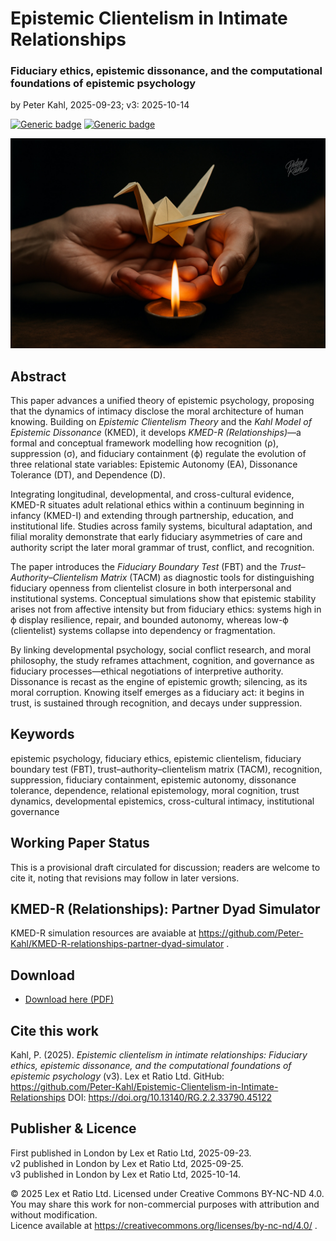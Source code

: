 # Epistemic Clientelism in Intimate Relationships

### Fiduciary ethics, epistemic dissonance, and the computational foundations of epistemic psychology

by Peter Kahl, 2025-09-23; v3: 2025-10-14

[![Generic badge](https://img.shields.io/badge/DOI-10.13140%2FRG.2.2.33790.45122-blue.svg)](https://doi.org/10.13140/RG.2.2.33790.45122) [![Generic badge](https://img.shields.io/badge/ORCID-0009.0003.1616.4843-green.svg)](https://orcid.org/0009-0003-1616-4843)

![Two hands holding a delicate origami bird above a small flame of a candle. The bird is fragile yet emerging from fire.](https://github.com/Peter-Kahl/Epistemic-Clientelism-in-Intimate-Relationships/blob/main/origami.jpg?raw=true)

## Abstract

This paper advances a unified theory of epistemic psychology, proposing that the dynamics of intimacy disclose the moral architecture of human knowing. Building on _Epistemic Clientelism Theory_ and the _Kahl Model of Epistemic Dissonance_ (KMED), it develops _KMED-R (Relationships)_—a formal and conceptual framework modelling how recognition (ρ), suppression (σ), and fiduciary containment (ϕ) regulate the evolution of three relational state variables: Epistemic Autonomy (EA), Dissonance Tolerance (DT), and Dependence (D).

Integrating longitudinal, developmental, and cross-cultural evidence, KMED-R situates adult relational ethics within a continuum beginning in infancy (KMED-I) and extending through partnership, education, and institutional life.  Studies across family systems, bicultural adaptation, and filial morality demonstrate that early fiduciary asymmetries of care and authority script the later moral grammar of trust, conflict, and recognition.

The paper introduces the _Fiduciary Boundary Test_ (FBT) and the _Trust–Authority–Clientelism Matrix_ (TACM) as diagnostic tools for distinguishing fiduciary openness from clientelist closure in both interpersonal and institutional systems.  Conceptual simulations show that epistemic stability arises not from affective intensity but from fiduciary ethics: systems high in ϕ display resilience, repair, and bounded autonomy, whereas low-ϕ (clientelist) systems collapse into dependency or fragmentation.

By linking developmental psychology, social conflict research, and moral philosophy, the study reframes attachment, cognition, and governance as fiduciary processes—ethical negotiations of interpretive authority.  Dissonance is recast as the engine of epistemic growth; silencing, as its moral corruption.  Knowing itself emerges as a fiduciary act: it begins in trust, is sustained through recognition, and decays under suppression.

## Keywords

epistemic psychology, fiduciary ethics, epistemic clientelism, fiduciary boundary test (FBT), trust–authority–clientelism matrix (TACM), recognition, suppression, fiduciary containment, epistemic autonomy, dissonance tolerance, dependence, relational epistemology, moral cognition, trust dynamics, developmental epistemics, cross-cultural intimacy, institutional governance

## Working Paper Status

This is a provisional draft circulated for discussion; readers are welcome to cite it, noting that revisions may follow in later versions.

## KMED-R (Relationships): Partner Dyad Simulator

KMED-R simulation resources are avaiable at https://github.com/Peter-Kahl/KMED-R-relationships-partner-dyad-simulator .

## Download

- [Download here (PDF)](https://raw.githubusercontent.com/Peter-Kahl/Epistemic-Clientelism-in-Intimate-Relationships/master/Kahl_P_Epistemic_Clientelism_in_Intimate_Relationships_v3_2025-10-14.pdf)

## Cite this work

Kahl, P. (2025). _Epistemic clientelism in intimate relationships: Fiduciary ethics, epistemic dissonance, and the computational foundations of epistemic psychology_ (v3). Lex et Ratio Ltd. GitHub: https://github.com/Peter-Kahl/Epistemic-Clientelism-in-Intimate-Relationships DOI: https://doi.org/10.13140/RG.2.2.33790.45122

## Publisher & Licence

First published in London by Lex et Ratio Ltd, 2025-09-23.\
v2 published in London by Lex et Ratio Ltd, 2025-09-25.\
v3 published in London by Lex et Ratio Ltd, 2025-10-14.

© 2025 Lex et Ratio Ltd. Licensed under Creative Commons BY-NC-ND 4.0.\
You may share this work for non-commercial purposes with attribution and without modification.\
Licence available at https://creativecommons.org/licenses/by-nc-nd/4.0/ .